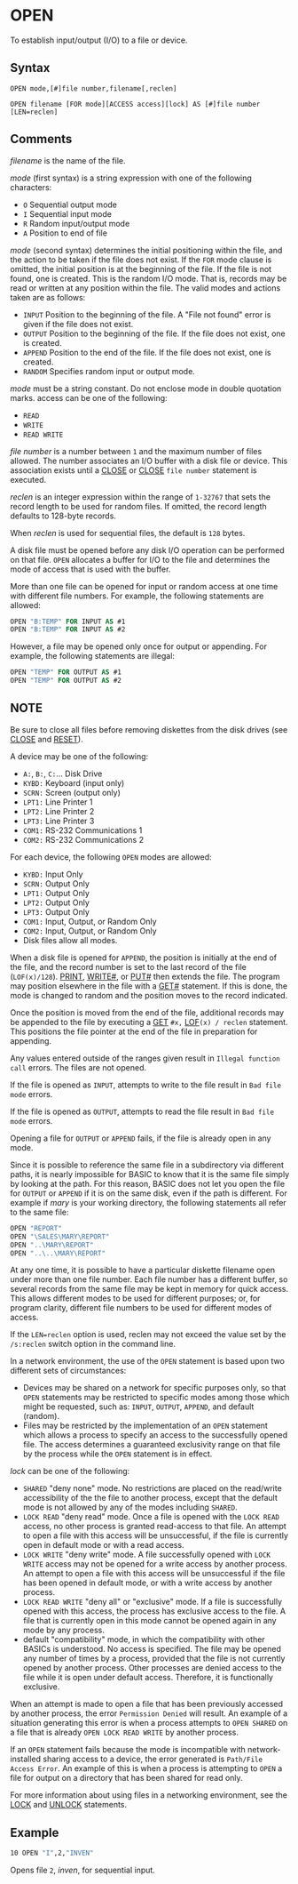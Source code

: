# OPEN

To establish input/output (I/O) to a file or device.

## Syntax

`OPEN mode,[#]file number,filename[,reclen]`

`OPEN filename [FOR mode][ACCESS access][lock] AS [#]file number [LEN=reclen]`

## Comments

*filename* is the name of the file.

*mode* (first syntax) is a string expression with one of the following characters:

- `O` Sequential output mode
- `I` Sequential input mode
- `R` Random input/output mode
- `A` Position to end of file

*mode* (second syntax) determines the initial positioning within the file, and the action to be taken if the file does not exist. If the `FOR` mode clause is omitted, the initial position is at the beginning of the file. If the file is not found, one is created. This is the random I/O mode. That is, records may be read or written at any position within the file. The valid modes and actions taken are as follows:

- `INPUT` Position to the beginning of the file. A "File not found" error is given if the file does not exist.
- `OUTPUT` Position to the beginning of the file. If the file does not exist, one is created.
- `APPEND` Position to the end of the file. If the file does not exist, one is created.
- `RANDOM` Specifies random input or output mode.

*mode* must be a string constant. Do not enclose mode in double quotation marks. access can be one of the following:

- `READ`
- `WRITE`
- `READ WRITE`

*file number* is a number between `1` and the maximum number of files allowed. The number associates an I/O buffer with a disk file or device. This association exists until a [CLOSE](CLOOSE) or [CLOSE](CLOSE) `file number` statement is executed.

*reclen* is an integer expression within the range of `1-32767` that sets the record length to be used for random files. If omitted, the record length defaults to 128-byte records.

When *reclen* is used for sequential files, the default is `128` bytes.

A disk file must be opened before any disk I/O operation can be performed on that file. `OPEN` allocates a buffer for I/O to the file and determines the mode of access that is used with the buffer.

More than one file can be opened for input or random access at one time with different file numbers. For example, the following statements are allowed:

```vb
OPEN "B:TEMP" FOR INPUT AS #1
OPEN "B:TEMP" FOR INPUT AS #2
```

However, a file may be opened only once for output or appending. For example, the following statements are illegal:

```vb
OPEN "TEMP" FOR OUTPUT AS #1
OPEN "TEMP" FOR OUTPUT AS #2
```

## NOTE

Be sure to close all files before removing diskettes from the disk drives (see [CLOSE](CLOSE) and [RESET](RESET)).

A device may be one of the following:

- `A:`, `B:`, `C:`... Disk Drive
- `KYBD:` Keyboard (input only)
- `SCRN:` Screen (output only)
- `LPT1:` Line Printer 1
- `LPT2:` Line Printer 2
- `LPT3:` Line Printer 3
- `COM1:` RS-232 Communications 1
- `COM2:` RS-232 Communications 2

For each device, the following `OPEN` modes are allowed:

- `KYBD:` Input Only
- `SCRN:` Output Only
- `LPT1:` Output Only
- `LPT2:` Output Only
- `LPT3:` Output Only
- `COM1:` Input, Output, or Random Only
- `COM2:` Input, Output, or Random Only
- Disk files allow all modes.

When a disk file is opened for `APPEND`, the position is initially at the end of the file, and the record number is set to the last record of the file (`LOF(x)/128`). [PRINT](PRINT-FILE), [WRITE#](WRITE-FILE), or [PUT#](PUT-FILE) then extends the file. The program may position elsewhere in the file with a [GET#](GET-FILE) statement. If this is done, the mode is changed to random and the position moves to the record indicated.

Once the position is moved from the end of the file, additional records may be appended to the file by executing a [GET](GET-FILE) `#x,` [LOF](LOF)`(x) / reclen` statement. This positions the file pointer at the end of the file in preparation for appending.

Any values entered outside of the ranges given result in `Illegal function call` errors. The files are not opened.

If the file is opened as `INPUT`, attempts to write to the file result in `Bad file mode` errors.

If the file is opened as `OUTPUT`, attempts to read the file result in `Bad file mode` errors.

Opening a file for `OUTPUT` or `APPEND` fails, if the file is already open in any mode.

Since it is possible to reference the same file in a subdirectory via different paths, it is nearly impossible for BASIC to know that it is the same file simply by looking at the path. For this reason, BASIC does not let you open the file for `OUTPUT` or `APPEND` if it is on the same disk, even if the path is different. For example if *mary* is your working directory, the following statements all refer to the same file:

```vb
OPEN "REPORT"
OPEN "\SALES\MARY\REPORT"
OPEN "..\MARY\REPORT"
OPEN "..\..\MARY\REPORT"
```

At any one time, it is possible to have a particular diskette filename open under more than one file number. Each file number has a different buffer, so several records from the same file may be kept in memory for quick access. This allows different modes to be used for different purposes; or, for program clarity, different file numbers to be used for different modes of access.

If the `LEN=reclen` option is used, reclen may not exceed the value set by the `/s:reclen` switch option in the command line.

In a network environment, the use of the `OPEN` statement is based upon two different sets of circumstances:

* Devices may be shared on a network for specific purposes only, so that `OPEN` statements may be restricted to specific modes among those which might be requested, such as: `INPUT`, `OUTPUT`, `APPEND`, and default (random). 
* Files may be restricted by the implementation of an `OPEN` statement which allows a process to specify an access to the successfully opened file. The access determines a guaranteed exclusivity range on that file by the process while the `OPEN` statement is in effect.

*lock* can be one of the following:

- `SHARED` "deny none" mode. No restrictions are placed on the read/write accessibility of the the file to another process, except that the default mode is not allowed by any of the modes including `SHARED`.
- `LOCK READ` "deny read" mode. Once a file is opened with the `LOCK READ` access, no other process is granted read-access to that file. An attempt to open a file with this access will be unsuccessful, if the file is currently open in default mode or with a read access.
- `LOCK WRITE` "deny write" mode. A file successfully opened with `LOCK WRITE` access may not be opened for a write access by another process. An attempt to open a file with this access will be unsuccessful if the file has been opened in default mode, or with a write access by another process.
- `LOCK READ WRITE` "deny all" or "exclusive" mode. If a file is successfully opened with this access, the process has exclusive access to the file. A file that is currently open in this mode cannot be opened again in any mode by any process.
- default "compatibility" mode, in which the compatibility with other BASICs is understood. No access is specified. The file may be opened any number of times by a process, provided that the file is not currently opened by another process. Other processes are denied access to the file while it is open under default access. Therefore, it is functionally exclusive. 

When an attempt is made to open a file that has been previously accessed by another process, the error `Permission Denied` will result. An example of a situation generating this error is when a process attempts to `OPEN SHARED` on a file that is already `OPEN LOCK READ WRITE` by another process.

If an `OPEN` statement fails because the mode is incompatible with network-installed sharing access to a device, the error generated is `Path/File Access Error`. An example of this is when a process is attempting to `OPEN` a file for output on a directory that has been shared for read only.

For more information about using files in a networking environment, see the [LOCK](LOCK) and [UNLOCK](UNLOCK) statements.

## Example

```vb
10 OPEN "I",2,"INVEN"
```

Opens file `2`, *inven*, for sequential input.
